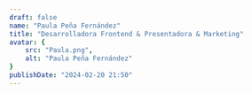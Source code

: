 ```yaml
---
draft: false
name: "Paula Peña Fernández"
title: "Desarrolladora Frontend & Presentadora & Marketing"
avatar: {
    src: "Paula.png",
    alt: "Paula Peña Fernández"
}
publishDate: "2024-02-20 21:50"
---
```

